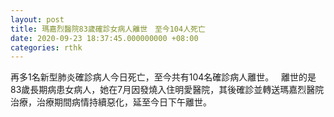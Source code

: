 ```yaml
---
layout: post
title: 瑪嘉烈醫院83歲確診女病人離世　至今104人死亡
date: 2020-09-23 18:37:45.000000000 +08:00
categories: rthk
---
```


再多1名新型肺炎確診病人今日死亡，至今共有104名確診病人離世。
 
離世的是83歲長期病患女病人，她在7月因發燒入住明愛醫院，其後確診並轉送瑪嘉烈醫院治療，治療期間病情持續惡化，延至今日下午離世。
